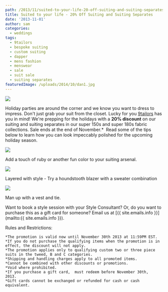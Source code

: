 ```yaml
---
path: /2013/11/suited-to-your-life-20-off-suiting-and-suiting-separates/
title: Suited to your life - 20% Off Suiting and Suiting Separates
date: '2013-11-01'
author: sam
categories:
  - weddings
tags:
  - 9tailors
  - bespoke suiting
  - custom suiting
  - dapper
  - mens fashion
  - menswear
  - sale
  - suit sale
  - suiting separates
featuredImage: /uploads/2014/10/dan1.jpg
---
```

[![](http://2.bp.blogspot.com/-SHDOHvUbdXM/UnF8_sJslnI/AAAAAAAARuo/xwotATUtcHM/s640/novembersale-5.jpg)](http://2.bp.blogspot.com/-SHDOHvUbdXM/UnF8_sJslnI/AAAAAAAARuo/xwotATUtcHM/s1600/novembersale-5.jpg)

Holiday parties are around the corner and we know you want to dress to impress. Don't just grab your suit from the closet. Lucky for you [9tailors](http://www.9tailors.com/) has you in mind! We're prepping for the holidays with a **20% discount** on our suiting and suiting separates in our super 150s and super 180s fabric collections. Sale ends at the end of November.\* 
Read some of the tips below to learn how you can look impeccably polished for the upcoming holiday season. 

[![](http://3.bp.blogspot.com/-BpPrsLMrzj8/Um66ykUIJ1I/AAAAAAAARoE/-sZjpeemzJA/s640/BadRabbits-131.jpg)](http://3.bp.blogspot.com/-BpPrsLMrzj8/Um66ykUIJ1I/AAAAAAAARoE/-sZjpeemzJA/s1600/BadRabbits-131.jpg)

Add a touch of ruby or another fun color to your suiting arsenal.

[![](http://2.bp.blogspot.com/-z69pk_6i7v4/Um68kjJT_0I/AAAAAAAARoU/GaBz339WB8w/s400/2012-Fall-shoot-9tailors-124.jpg)](http://2.bp.blogspot.com/-z69pk_6i7v4/Um68kjJT_0I/AAAAAAAARoU/GaBz339WB8w/s1600/2012-Fall-shoot-9tailors-124.jpg)

Layered with style - Try a houndstooth blazer with a sweater combination

[![](http://1.bp.blogspot.com/-Y8S4q04YvEA/Um69k_nYwoI/AAAAAAAARoc/iyUH_XgTv10/s400/BadRabbits-094.jpg)](http://1.bp.blogspot.com/-Y8S4q04YvEA/Um69k_nYwoI/AAAAAAAARoc/iyUH_XgTv10/s1600/BadRabbits-094.jpg)

Man up with a vest and tie.

Want to book a style session with your Style Consultant? Or, do you want to purchase this as a gift card for someone? Email us at [{{ site.emails.info }}](mailto:{{ site.emails.info }}).

Rules and Restrictions: 

	*The promotion is valid now until November 30th 2013 at 11:59PM EST.
	*If you do not purchase the qualifying items when the promotion is in effect, the discount will not apply.
	*The promotion applies only to qualifying custom two or three piece suits in the tweed, B and C categories.
	*Shipping and handling charges apply to all promoted items.
	*Cannot be combined with other discounts or promotions. 
	*Void where prohibited.
	*If you purchase a gift card,  must redeem before November 30th, 2013. 
	*Gift cards cannot be exchanged or refunded for cash or cash equivalent.